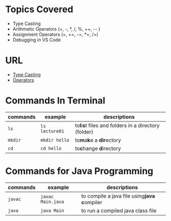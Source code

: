 # Topics Covered

- Type Casting
- Arithmetic Operators (+, -, *, /, %, ++, -- )
- Assignment Operators (=, +=, -=, *=, /=)
- Debugging in VS Code

# URL

- [Type Casting](https://www.w3schools.com/java/java_type_casting.asp)
- [Operators](https://www.w3schools.com/java/java_operators.asp)

# Commands In Terminal


| commands | example        | descriptions                                             |
| ---------- | ---------------- | ---------------------------------------------------------- |
| `ls`     | `ls lecture01` | to**l**i**s**t files and folders in a directory (folder) |
| `mkdir`  | `mkdir hello`  | to**m**a**k**e a **dir**ectory                           |
| `cd`     | `cd hello`     | to**c**hange **d**irectory                               |

# Commands for Java Programming


| commands | example           | descriptions                                      |
| ---------- | ------------------- | --------------------------------------------------- |
| `javac`  | `javac Main.java` | to compile a java file using**java** **c**ompiler |
| `java`   | `java Main`       | to run a compiled java class file                 |
